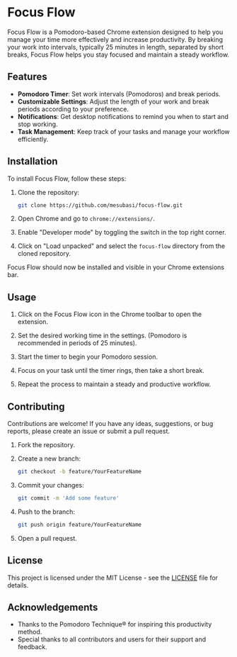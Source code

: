 # Focus Flow

Focus Flow is a Pomodoro-based Chrome extension designed to help you manage your time more effectively and increase productivity. By breaking your work into intervals, typically 25 minutes in length, separated by short breaks, Focus Flow helps you stay focused and maintain a steady workflow.

## Features

- **Pomodoro Timer**: Set work intervals (Pomodoros) and break periods.
- **Customizable Settings**: Adjust the length of your work and break periods according to your preference.
- **Notifications**: Get desktop notifications to remind you when to start and stop working.
- **Task Management**: Keep track of your tasks and manage your workflow efficiently.

## Installation

To install Focus Flow, follow these steps:

1. Clone the repository:

   ```bash
   git clone https://github.com/mesubasi/focus-flow.git
   ```

2. Open Chrome and go to `chrome://extensions/`.

3. Enable "Developer mode" by toggling the switch in the top right corner.

4. Click on "Load unpacked" and select the `focus-flow` directory from the cloned repository.

Focus Flow should now be installed and visible in your Chrome extensions bar.

## Usage

1. Click on the Focus Flow icon in the Chrome toolbar to open the extension.

2. Set the desired working time in the settings. (Pomodoro is recommended in periods of 25 minutes).

3. Start the timer to begin your Pomodoro session.

4. Focus on your task until the timer rings, then take a short break.

5. Repeat the process to maintain a steady and productive workflow.

## Contributing

Contributions are welcome! If you have any ideas, suggestions, or bug reports, please create an issue or submit a pull request.

1. Fork the repository.

2. Create a new branch:

   ```bash
   git checkout -b feature/YourFeatureName
   ```

3. Commit your changes:

   ```bash
   git commit -m 'Add some feature'
   ```

4. Push to the branch:

   ```bash
   git push origin feature/YourFeatureName
   ```

5. Open a pull request.

## License

This project is licensed under the MIT License - see the [LICENSE](LICENSE) file for details.

## Acknowledgements

- Thanks to the Pomodoro Technique® for inspiring this productivity method.
- Special thanks to all contributors and users for their support and feedback.
